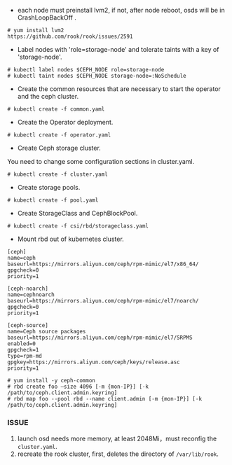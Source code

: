 - each node must preinstall lvm2, if not, after node reboot, osds will be in CrashLoopBackOff .

```shell
# yum install lvm2
https://github.com/rook/rook/issues/2591
```

- Label nodes with 'role=storage-node' and tolerate taints with a key of 'storage-node'.

```shell
# kubectl label nodes $CEPH_NODE role=storage-node
# kubectl taint nodes $CEPH_NODE storage-node=:NoSchedule
```

- Create the common resources that are necessary to start the operator and the ceph cluster.

```shell
# kubectl create -f common.yaml
```

- Create the Operator deployment.

```shell
# kubectl create -f operator.yaml
```

- Create Ceph storage cluster.

You need to change some configuration sections in cluster.yaml.

```shell
# kubectl create -f cluster.yaml
```

- Create storage pools.

```shell
# kubectl create -f pool.yaml
```

- Create StorageClass and CephBlockPool.

```shell
# kubectl create -f csi/rbd/storageclass.yaml
```

- Mount rbd out of kubernetes cluster.

```shell
[ceph]
name=ceph
baseurl=https://mirrors.aliyun.com/ceph/rpm-mimic/el7/x86_64/
gpgcheck=0
priority=1

[ceph-noarch]
name=cephnoarch
baseurl=https://mirrors.aliyun.com/ceph/rpm-mimic/el7/noarch/
gpgcheck=0
priority=1

[ceph-source]
name=Ceph source packages
baseurl=https://mirrors.aliyun.com/ceph/rpm-mimic/el7/SRPMS
enabled=0
gpgcheck=1
type=rpm-md
gpgkey=https://mirrors.aliyun.com/ceph/keys/release.asc
priority=1
```

```shell
# yum install -y ceph-common
# rbd create foo –size 4096 [-m {mon-IP}] [-k /path/to/ceph.client.admin.keyring]
# rbd map foo --pool rbd --name client.admin [-m {mon-IP}] [-k /path/to/ceph.client.admin.keyring]
```

### ISSUE

1. launch osd needs more memory, at least 2048Mi，must reconfig the `cluster.yaml`.
2. recreate the rook cluster, first, deletes the directory of `/var/lib/rook`.